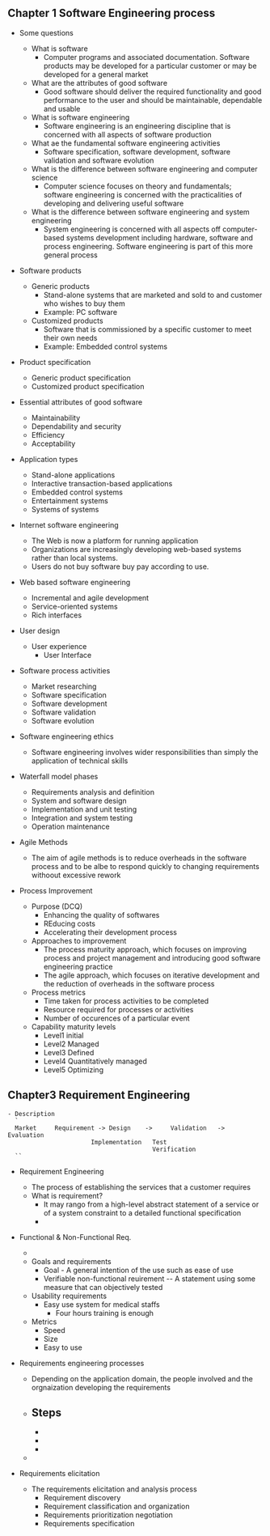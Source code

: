 ## Chapter 1 Software Engineering process

- Some questions

  - What is software
    - Computer programs and associated documentation. Software products may be
      developed for a particular customer or may be developed for a general
      market
  - What are the attributes of good software
    - Good software should deliver the required functionality and good
      performance to the user and should be maintainable, dependable and usable
  - What is software engineering
    - Software engineering is an engineering discipline that is concerned with
      all aspects of software production
  - What ae the fundamental software engineering activities
    - Software specification, software development, software validation and
      software evolution
  - What is the difference between software engineering and computer science
    - Computer science focuses on theory and fundamentals; software engineering
      is concerned with the practicalities of developing and delivering useful
      software
  - What is the difference between software engineering and system engineering
    - System engineering is concerned with all aspects off computer-based
      systems development including hardware, software and process engineering.
      Software engineering is part of this more general process

- Software products

  - Generic products
    - Stand-alone systems that are marketed and sold to and customer who wishes
      to buy them
    - Example: PC software
  - Customized products
    - Software that is commissioned by a specific customer to meet their own
      needs
    - Example: Embedded control systems

- Product specification

  - Generic product specification
  - Customized product specification

- Essential attributes of good software

  - Maintainability
  - Dependability and security
  - Efficiency
  - Acceptability

- Application types

  - Stand-alone applications
  - Interactive transaction-based applications
  - Embedded control systems
  - Entertainment systems
  - Systems of systems

- Internet software engineering

  - The Web is now a platform for running application
  - Organizations are increasingly developing web-based systems rather than
    local systems.
  - Users do not buy software buy pay according to use.

- Web based software engineering

  - Incremental and agile development
  - Service-oriented systems
  - Rich interfaces

- User design

  - User experience
    - User Interface

- Software process activities

  - Market researching
  - Software specification
  - Software development
  - Software validation
  - Software evolution

- Software engineering ethics

  - Software engineering involves wider responsibilities than simply the
    application of technical skills

- Waterfall model phases

  - Requirements analysis and definition
  - System and software design
  - Implementation and unit testing
  - Integration and system testing
  - Operation maintenance

- Agile Methods

  - The aim of agile methods is to reduce overheads in the software process and
    to be albe to respond quickly to changing requirements withoout excessive
    rework

- Process Improvement
  - Purpose (DCQ)
    - Enhancing the quality of softwares
    - REducing costs
    - Accelerating their development process
  - Approaches to improvement
    - The process maturity approach, which focuses on improving process and
      project management and introducing good software engineering practice
    - The agile approach, which focuses on iterative development and the
      reduction of overheads in the software process
  - Process metrics
    - Time taken for process activities to be completed
    - Resource required for processes or activities
    - Number of occurences of a particular event
  - Capability maturity levels
    - Level1 initial
    - Level2 Managed
    - Level3 Defined
    - Level4 Quantitatively managed
    - Level5 Optimizing

## Chapter3 Requirement Engineering

    - Description
      `
      Market     Requirement -> Design    ->     Validation   -> Evaluation
                           Implementation   Test
                                            Verification
      ``

- Requirement Engineering

  - The process of establishing the services that a customer requires
  - What is requirement?
    - It may rango from a high-level abstract statement of a service or of a
      system constraint to a detailed functional specification
    -

- Functional & Non-Functional Req.

  -
  - Goals and requirements
    - Goal - A general intention of the use such as ease of use
    - Verifiable non-functional reuirement -- A statement using some measure
      that can objectively tested
  - Usability requirements
    - Easy use system for medical staffs
      - Four hours training is enough
  - Metrics
    - Speed
    - Size
    - Easy to use

- Requirements engineering processes

  - Depending on the application domain, the people involved and the
    orgnaization developing the requirements
  - ## Steps
    -
    -
    -
  -

- Requirements elicitation
  - The requirements elicitation and analysis process
    - Requirement discovery
    - Requirement classification and organization
    - Requirements prioritization negotiation
    - Requirements specification
